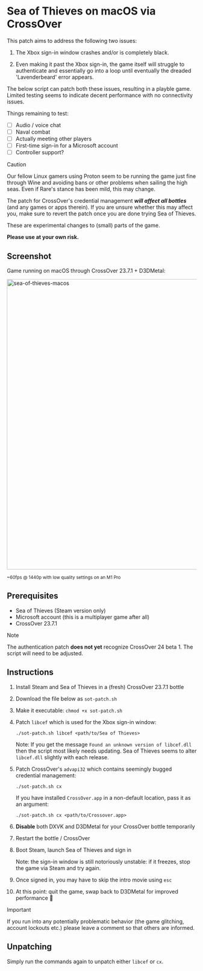 # Sea of Thieves on macOS via CrossOver

This patch aims to address the following two issues:

1. The Xbox sign-in window crashes and/or is completely black.

2. Even making it past the Xbox sign-in, the game itself will struggle to authenticate and essentially go into
   a loop until eventually the dreaded 'Lavenderbeard' error appears.

The below script can patch both these issues, resulting in a playble game. Limited testing seems to indicate
decent performance with no connectivity issues.

Things remaining to test:

- [ ] Audio / voice chat
- [ ] Naval combat
- [ ] Actually meeting other players
- [ ] First-time sign-in for a Microsoft account
- [ ] Controller support?

> [!CAUTION]
>
> Our fellow Linux gamers using Proton seem to be running the game just fine through Wine and avoiding bans or
> other problems when sailing the high seas. Even if Rare's stance has been mild, this may change.
>
> The patch for CrossOver's credential management _**will affect all bottles**_ (and any games or apps therein). If
> you are unsure whether this may affect you, make sure to revert the patch once you are done trying Sea of Thieves.
>
> These are experimental changes to (small) parts of the game.
>
> **Please use at your own risk.**

## Screenshot

Game running on macOS through CrossOver 23.7.1 + D3DMetal:

<img width="768" alt="sea-of-thieves-macos" src="https://gist.github.com/assets/378235/ad3ce28d-aa35-4a7b-b462-bf93d0617312">

<sup>~60fps @ 1440p with low quality settings on an M1 Pro</sup>

## Prerequisites

- Sea of Thieves (Steam version only)
- Microsoft account (this is a multiplayer game after all)
- CrossOver 23.7.1

> [!NOTE]
>
> The authentication patch **does not yet** recognize CrossOver 24 beta 1. The script will need to be adjusted.

## Instructions

1. Install Steam and Sea of Thieves in a (fresh) CrossOver 23.7.1 bottle
2. Download the file below as `sot-patch.sh`
3. Make it executable: `chmod +x sot-patch.sh`
4. Patch `libcef` which is used for the Xbox sign-in window:

   ```shell
   ./sot-patch.sh libcef <path/to/Sea of Thieves>
   ```

   Note: If you get the message `Found an unknown version of libcef.dll` then the script most likely needs updating. Sea of Thieves seems to alter `libcef.dll` slightly with each release.

5. Patch CrossOver's `advapi32` which contains seemingly bugged credential management:

   ```shell
   ./sot-patch.sh cx
   ```

   If you have installed `CrossOver.app` in a non-default location, pass it as an argument:

   ```shell
   ./sot-patch.sh cx <path/to/Crossover.app>
   ```

6. **Disable** both DXVK and D3DMetal for your CrossOver bottle temporarily
7. Restart the bottle / CrossOver
8. Boot Steam, launch Sea of Thieves and sign in

   Note: the sign-in window is still notoriously unstable: if it freezes, stop the game via Steam and try again.

9. Once signed in, you may have to skip the intro movie using `esc`
10. At this point: quit the game, swap back to D3DMetal for improved performance :partying_face:

> [!IMPORTANT]
>
> If you run into any potentially problematic behavior (the game glitching, account lockouts etc.) please
> leave a comment so that others are informed.

## Unpatching

Simply run the commands again to unpatch either `libcef` or `cx`.
